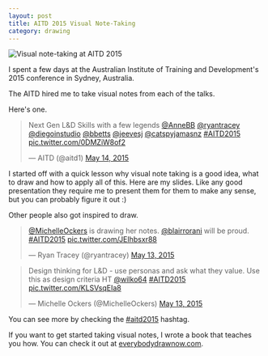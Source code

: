 ```yaml
---
layout: post
title: AITD 2015 Visual Note-Taking
category: drawing
---
```


![Visual note-taking at AITD 2015](https://pbs.twimg.com/media/CE13A6EUIAE0i9m.jpg)

I spent a few days at the Australian Institute of Training and Development's 2015 conference in Sydney, Australia.

The AITD hired me to take visual notes from each of the talks.

Here's one.

<blockquote class="twitter-tweet" lang="en"><p lang="en" dir="ltr">Next Gen L&amp;D Skills with a few legends <a href="https://twitter.com/AnneBB">@AnneBB</a> <a href="https://twitter.com/ryantracey">@ryantracey</a> <a href="https://twitter.com/diegoinstudio">@diegoinstudio</a> <a href="https://twitter.com/bbetts">@bbetts</a> <a href="https://twitter.com/jeevesj">@jeevesj</a> <a href="https://twitter.com/catspyjamasnz">@catspyjamasnz</a> <a href="https://twitter.com/hashtag/AITD2015?src=hash">#AITD2015</a> <a href="http://t.co/0DMZiW8of2">pic.twitter.com/0DMZiW8of2</a></p>&mdash; AITD (@aitd1) <a href="https://twitter.com/aitd1/status/598728143583645696">May 14, 2015</a></blockquote>
<script async src="//platform.twitter.com/widgets.js" charset="utf-8"></script>

I started off with a quick lesson why visual note taking is a good idea, what to draw and how to apply all of this. Here are my slides. Like any good presentation they require me to present them for them to make any sense, but you can probably figure it out :)

<script async class="speakerdeck-embed" data-id="b64ce0d5eb674c59996a0e25f2c3a7e3" data-ratio="1.33333333333333" src="//speakerdeck.com/assets/embed.js"></script>

Other people also got inspired to draw.

<blockquote class="twitter-tweet" lang="en"><p lang="en" dir="ltr"><a href="https://twitter.com/MichelleOckers">@MichelleOckers</a> is drawing her notes. <a href="https://twitter.com/blairrorani">@blairrorani</a> will be proud. <a href="https://twitter.com/hashtag/AITD2015?src=hash">#AITD2015</a> <a href="http://t.co/JEIhbsxr88">pic.twitter.com/JEIhbsxr88</a></p>&mdash; Ryan Tracey (@ryantracey) <a href="https://twitter.com/ryantracey/status/598366061461798912">May 13, 2015</a></blockquote>
<script async src="//platform.twitter.com/widgets.js" charset="utf-8"></script>

<blockquote class="twitter-tweet" lang="en"><p lang="en" dir="ltr">Design thinking for L&amp;D - use personas and ask what they value. Use this as design criteria HT <a href="https://twitter.com/wilko64">@wilko64</a> <a href="https://twitter.com/hashtag/AITD2015?src=hash">#AITD2015</a> <a href="http://t.co/KLSVsqEIa8">pic.twitter.com/KLSVsqEIa8</a></p>&mdash; Michelle Ockers (@MichelleOckers) <a href="https://twitter.com/MichelleOckers/status/598305773404295168">May 13, 2015</a></blockquote>
<script async src="//platform.twitter.com/widgets.js" charset="utf-8"></script>

You can see more by checking the [#aitd2015](http://twitter.com/hashtah/aitd2015) hashtag.

If you want to get started taking visual notes, I wrote a book that teaches you how. You can check it out at [everybodydrawnow.com](http://everybodydrawnow.com).
